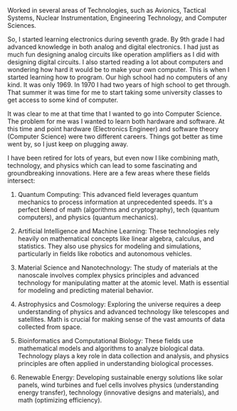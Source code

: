 Worked in several areas of Technologies, such as Avionics, Tactical Systems, Nuclear Instrumentation, Engineering Technology, and Computer Sciences. 

So, I started learning electronics during seventh grade. By 9th grade I had advanced knowledge in both analog and digital electronics. I had just as much fun designing analog circuits like operation amplifiers as I did with designing digital circuits. I also started reading a lot about computers and wondering how hard it would be to make your own computer. This is when I started learning how to program.  Our high school had no computers of any kind. It was only 1969.  In 1970 I had two years of high school to get through. That summer it was time for me to start taking some university classes to get access to some kind of computer.

It was clear to me at that time that I wanted to go into Computer Science. The problem for me was I wanted to learn both hardware and software. At this time and point hardware (Electronics Engineer) and software theory (Computer Science) were two different careers. Things got better as time went by, so I just keep on plugging away.

I have been retired for lots of years, but even now I like combining math, technology, and physics which can lead to some fascinating and groundbreaking innovations. Here are a few areas where these fields intersect:

1. Quantum Computing: This advanced field leverages quantum mechanics to process information at unprecedented speeds. It's a perfect blend of math (algorithms and cryptography), tech (quantum computers), and physics (quantum mechanics).

2. Artificial Intelligence and Machine Learning: These technologies rely heavily on mathematical concepts like linear algebra, calculus, and statistics. They also use physics for modeling and simulations, particularly in fields like robotics and autonomous vehicles.

3. Material Science and Nanotechnology: The study of materials at the nanoscale involves complex physics principles and advanced technology for manipulating matter at the atomic level. Math is essential for modeling and predicting material behavior.

4. Astrophysics and Cosmology: Exploring the universe requires a deep understanding of physics and advanced technology like telescopes and satellites. Math is crucial for making sense of the vast amounts of data collected from space.

5. Bioinformatics and Computational Biology: These fields use mathematical models and algorithms to analyze biological data. Technology plays a key role in data collection and analysis, and physics principles are often applied in understanding biological processes.

6. Renewable Energy: Developing sustainable energy solutions like solar panels, wind turbines and fuel cells involves physics (understanding energy transfer), technology (innovative designs and materials), and math (optimizing efficiency).
